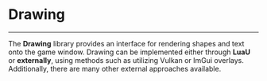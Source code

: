 # Drawing
______________________________________________

The **Drawing** library provides an interface for rendering shapes and text onto the game window. Drawing can be implemented either through **LuaU** or **externally**, using methods such as utilizing Vulkan or ImGui overlays. Additionally, there are many other external approaches available.
